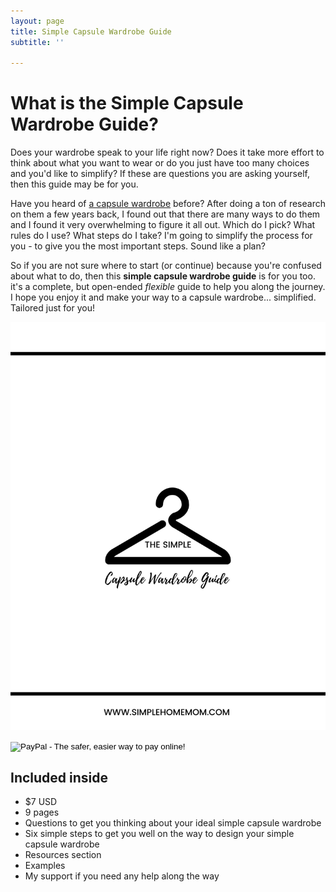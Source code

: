 ```yaml
---
layout: page
title: Simple Capsule Wardrobe Guide
subtitle: ''

---
```

# What is the Simple Capsule Wardrobe Guide?

Does your wardrobe speak to your life right now? Does it take more effort to think about what you want to wear or do you just have too many choices and you'd like to simplify? If these are questions you are asking yourself, then this guide may be for you.

Have you heard of [a capsule wardrobe](https://en.wikipedia.org/wiki/Capsule_wardrobe) before? After doing a ton of research on them a few years back, I found out that there are many ways to do them and I found it very overwhelming to figure it all out. Which do I pick? What rules do I use? What steps do I take? I'm going to simplify the process for you - to give you the most important steps. Sound like a plan?

So if you are not sure where to start (or continue) because you're confused about what to do, then this **simple capsule wardrobe guide** is for you too. it's a complete, but open-ended _flexible_ guide to help you along the journey. I hope you enjoy it and make your way to a capsule wardrobe... simplified. Tailored just for you!

![An image of the title page of the ebook.](/uploads/simple-capsule-wardrobe-guide.jpg "simplecapsulewardrobeguide")

<form action="https://www.paypal.com/cgi-bin/webscr" method="post" target="_top">
<input type="hidden" name="cmd" value="_s-xclick">
<input type="hidden" name="hosted_button_id" value="GH2ZJXKHGTM2U">
<input type="image" src="https://www.paypalobjects.com/en_US/i/btn/btn_buynowCC_LG.gif" border="0" name="submit" alt="PayPal - The safer, easier way to pay online!">
<img alt="" border="0" src="https://www.paypalobjects.com/en_US/i/scr/pixel.gif" width="1" height="1">
</form>

## Included inside

* $7 USD 
* 9 pages
* Questions to get you thinking about your ideal simple capsule wardrobe
* Six simple steps to get you well on the way to design your simple capsule wardrobe
* Resources section
* Examples
* My support if you need any help along the way